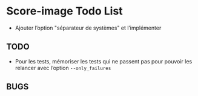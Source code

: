 # Score-image Todo List

* Ajouter l’option "séparateur de systèmes" et l’implémenter

## TODO

* Pour les tests, mémoriser les tests qui ne passent pas pour pouvoir les relancer avec l’option `--only_failures`

## BUGS

